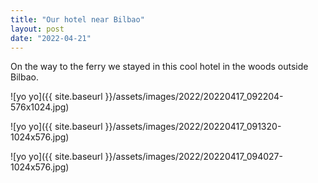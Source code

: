 ```yaml
---
title: "Our hotel near Bilbao"
layout: post
date: "2022-04-21"
---
```


On the way to the ferry we stayed in this cool hotel in the woods outside Bilbao.

![yo yo]({{ site.baseurl }}/assets/images/2022/20220417_092204-576x1024.jpg)

![yo yo]({{ site.baseurl }}/assets/images/2022/20220417_091320-1024x576.jpg)

![yo yo]({{ site.baseurl }}/assets/images/2022/20220417_094027-1024x576.jpg)
